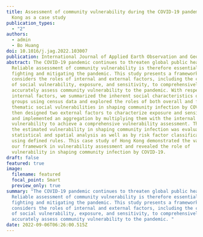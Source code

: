 ```yaml
---
title: Assessment of community vulnerability during the COVID-19 pandemic：Hong
  Kong as a case study
publication_types:
  - "2"
authors:
  - admin
  - Bo Huang
doi: 10.1016/j.jag.2022.103007
publication: International Journal of Applied Earth Observation and Geoinformation
abstract: The COVID-19 pandemic continues to threaten global public health.
  Reliable assessment of community vulnerability is therefore essential to
  fighting and mitigating the pandemic. This study presents a framework that
  considers the roles of internal and external factors, including the components
  of social vulnerability, exposure, and sensitivity, to comprehensively and
  accurately assess community vulnerability to the pandemic. With respect to
  internal factors, we summarized the inherent social characteristics of people
  groups using census data and explored the roles of both overall and four major
  thematic social vulnerabilities in shaping community infection by COVID-19. We
  then designed two external factors to characterize exposure and sensitivity
  and implemented an aggregation by multiplying them with the internal social
  vulnerability to achieve a comprehensive vulnerability assessment. The role of
  the estimated vulnerability in shaping community infection was evaluated by
  statistical and spatial analysis as well as by risk factor classification
  using defined rules. This case study of Hong Kong demonstrated the value of
  our framework in vulnerability assessment and revealed the role of
  vulnerability in shaping community infection by COVID-19.
draft: false
featured: true
image:
  filename: featured
  focal_point: Smart
  preview_only: true
summary: "The COVID-19 pandemic continues to threaten global public health.
  Reliable assessment of community vulnerability is therefore essential to
  fighting and mitigating the pandemic. This study presents a framework that
  considers the roles of internal and external factors, including the components
  of social vulnerability, exposure, and sensitivity, to comprehensively and
  accurately assess community vulnerability to the pandemic. "
date: 2022-09-06T06:26:00.515Z
---
```

